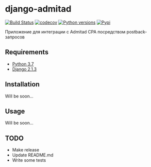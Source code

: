 # django-admitad
[![Build Status](https://travis-ci.org/k0t3n/django-admitad.svg?branch=master)](https://travis-ci.org/k0t3n/django-admitad)
[![codecov](https://codecov.io/gh/k0t3n/django-admitad/branch/master/graph/badge.svg)](https://codecov.io/gh/k0t3n/django-admitad)
[![Python versions](https://img.shields.io/pypi/pyversions/django-admitad.svg)](https://pypi.python.org/pypi/django-admitad)
[![Pypi](https://img.shields.io/pypi/v/django-admitad.svg)](https://pypi.python.org/pypi/django-admitad)

Приложение для интеграции с Admitad CPA посредством postback-запросов

## Requirements

* [Python 3.7](https://www.python.org/downloads/release/python-370/)
* [Django 2.1.3](https://www.djangoproject.com/)

## Installation
Will be soon...

## Usage
Will be soon...

## TODO
 * Make release
 * Update README.md
 * Write some tests
